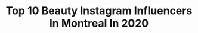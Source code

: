 ---
title: Top 10 Beauty Instagram Influencers In Montreal In 2020
description: >-
  Find top beauty Instagram influencers in Montreal in 2020. Most popular hashtags: #montreal #mtlblogger #fallfashion.
platform: Instagram
hits: 77
text_top: See the best Instagram influencers on inBeat.
text_bottom: Our search engine has 77 Instagram influencers like this in Montreal, Canada for you to collaborate.
profiles:
  - username: "heliahomam"
    fullname: >-
      ❂ Helia ❂
    bio: >-
      .Singer and Song Writer . Music| Fashion | Beauty | Life Style 📍MTL “It Hurts So Much” is now available on Spotify.
    location: "Canada"
    followers: 39667
    engagement: 1137
    commentsToLikes: 0.025910
    id: ck9wj132l4tt00j784in1m8oz
    verified: false
    hashtags: "#heliahomam, #singermtl, #fallvibes, #montreal2020"
  - username: "sicilianudimontreal"
    fullname: >-
      Nick Messina
    bio: >-
      Born and raised in east-end Montreal from proud Sicilian origins! 🇮🇹sicilianudimontreal@gmail.com nick@sicilianudimontreal.com #sicilianudimontreal™
    location: "Canada"
    followers: 17326
    engagement: 407
    commentsToLikes: 0.078162
    id: ck13anyosrbfx0i1956vo20d1
    verified: false
    hashtags: "#mtl, #italians, #sicilianudimontreal, #happymothersday"
  - username: "amoula__style"
    fullname: >-
      Amal Lassoued | Lifestyle
    bio: >-
      🇨🇦 | 📍Montréal 🌎🦋📸 Modest Fashion | Beauty | Travel | Food #montreal 📧 for collabs: amelhope.inc@gmail.com
    location: "Canada"
    followers: 20209
    engagement: 257
    commentsToLikes: 0.261554
    id: ck0w0z38mgqtm0i19nkz6byk7
    verified: false
    hashtags: "#hijabfashionista, #ootdhijab, #hfinspo, #canadianbloggers"
  - username: "sugarcoatedshushu"
    fullname: >-
      SUGARCOATEDSHUSHU
    bio: >-
      Shubana (she/her) Montreal based beauty + lifestyle content creator ↓ Promo codes ↓
    location: "Canada"
    followers: 5536
    engagement: 1406
    commentsToLikes: 0.452682
    id: ckaoub0tczl0b0i78rnvd3r2c
    verified: false
    hashtags: "#orosabeauty, #summerfridays, #chantecaille, #herbivorebotanicals"
  - username: "devine_beauty_by_t"
    fullname: >-
      𝔻𝕖𝕧𝕚𝕟𝕖 𝔹𝕖𝕒𝕦𝕥𝕪 𝔹𝕪 𝕋
    bio: >-
      •ALPHA FEMALE• 📍Canada|MTL 🛍@sheinofficial Code:4Devi15 💄Influencer|Blogger| Collabs&Inquires:👇🏼 💌Devinebeautybyt@gmail.com
    location: "Canada"
    followers: 161411
    engagement: 62
    commentsToLikes: 0.027407
    id: ck0vvh4pkp49b0i198g0xa14y
    verified: false
    hashtags: "#beautybloggers, #montreal, #influencermarketing, #influencerstyle"
  - username: "joaohguedes"
    fullname: >-
      The Diaries Project
    bio: >-
      Ottawa Boudoir Photographer @cosmiaphotography
    location: "Canada"
    followers: 60238
    engagement: 346
    commentsToLikes: 0.017500
    id: ck5q6dcmywy5a0i11ddpbgnxw
    verified: false
    hashtags: "#model, #lifestyle, #ottawa, #morning"
  - username: "demidiamandis"
    fullname: >-
      DEMI DIAMANDIS  |  STYLE INSPO
    bio: >-
      #fashion #beauty #lifestyle 💍SD pittsburgh | montreal @demi__makeup demitra.stappas@gmail.com
    location: "Canada"
    followers: 9794
    engagement: 513
    commentsToLikes: 0.062389
    id: ck137fbn8b8pe0i19a2455nzh
    verified: false
    hashtags: "#misslola, #30daysofoutfits, #americanstyle, #mlpartner"
  - username: "_curiozite_"
    fullname: >-
      Hanna🇭🇹
    bio: >-
      Natural Hair + Beauty +Lifestyle ✨Digital Creator 📍Montreal 📧 Curiozite@icould.com 🎬 YouTube video ⬇️
    location: "Canada"
    followers: 5333
    engagement: 821
    commentsToLikes: 0.049214
    id: ckaovd2j542j00i78991331ho
    verified: false
    hashtags: ""
  - username: "bylauragdiaz"
    fullname: >-
      Laura - Conscious Lifestyle
    bio: >-
      📸 Visual storytelling for ethical, sustainable & vegan-friendly brands ⋗ product • fashion • lifestyle ♡ green beauty ☼ body positivity 📍 Montreal
    location: "Canada"
    followers: 2513
    engagement: 1204
    commentsToLikes: 0.244004
    id: ck13bok3gwepl0i19265dty97
    verified: false
    hashtags: "#thetravelwomen, #womenwhoexplore, #womenwhotravel, #girlsthattravel"
  - username: "westmountfashionista"
    fullname: >-
      Jessica 📍 Montreal Blogger
    bio: >-
      {Blogging since 2011} Montreal|Flowers| Fashion|Handbags|Travel|Beauty|Mum to #madamandme 💌:jessica@westmountfashionista.com
    location: "Canada"
    followers: 29716
    engagement: 164
    commentsToLikes: 0.097280
    id: ck0tvzowhdhsy0i195evfsxa1
    verified: false
    hashtags: "#wmftravels, #traveltuesday, #cccertified, #montrealjewelry"
---